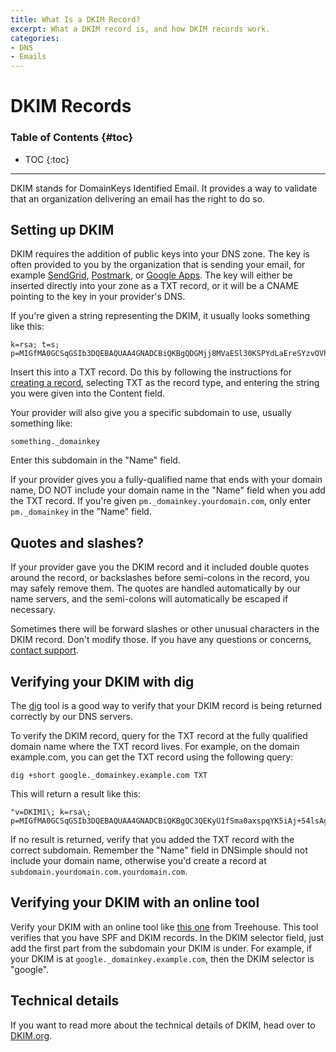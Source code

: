 ```yaml
---
title: What Is a DKIM Record?
excerpt: What a DKIM record is, and how DKIM records work.
categories:
- DNS
- Emails
---
```


# DKIM Records

### Table of Contents {#toc}

* TOC
{:toc}

---

DKIM stands for DomainKeys Identified Email. It provides a way to validate that an organization delivering an email has the right to do so.


## Setting up DKIM

DKIM requires the addition of public keys into your DNS zone. The key is often provided to you by the organization that is sending your email, for example [SendGrid](https://sendgrid.com/en-us/blog/what-is-dmarc), [Postmark](http://support.postmarkapp.com/customer/portal/articles/64739-what-is-dkim-), or [Google Apps](https://support.google.com/a/answer/174124?hl=en). The key will either be inserted directly into your zone as a TXT record, or it will be a CNAME pointing to the key in your provider's DNS.

If you're given a string representing the DKIM, it usually looks something like this:

```
k=rsa; t=s; p=MIGfMA0GCSqGSIb3DQEBAQUAA4GNADCBiQKBgQDGMjj8MVaESl30KSPYdLaEreSYzvOVh15u9YKAmTLgk1ecr4BCRq3Vkg3Xa2QrEQWbIvQj9FNqBYOr3XIczzU8gkK5Kh42P4C3DgNiBvlNNk2BlA5ITN/EvVAn/ImjoGq5IrcO+hAj2iSAozYTEpJAKe0NTrj49CIkj5JI6ibyJwIDAQAB
```

Insert this into a TXT record. Do this by following the instructions for [creating a record](/articles/record-editor/#create-a-record), selecting TXT as the record type, and entering the string you were given into the Content field.

Your provider will also give you a specific subdomain to use, usually something like:

```
something._domainkey
```

Enter this subdomain in the "Name" field.

If your provider gives you a fully-qualified name that ends with your domain name, DO NOT include your domain name in the "Name" field when you add the TXT record. If you're given `pm._domainkey.yourdomain.com`, only enter `pm._domainkey` in the "Name" field.


## Quotes and slashes?

If your provider gave you the DKIM record and it included double quotes around the record, or backslashes before semi-colons in the record, you may safely remove them. The quotes are handled automatically by our name servers, and the semi-colons will automatically be escaped if necessary.

Sometimes there will be forward slashes or other unusual characters in the DKIM record. Don't modify those. If you have any questions or concerns, [contact support](https://dnsimple.com/contact).


## Verifying your DKIM with dig

The [dig](/articles/how-dig/) tool is a good way to verify that your DKIM record is being returned correctly by our DNS servers.

To verify the DKIM record, query for the TXT record at the fully qualified domain name where the TXT record lives. For example, on the domain example.com, you can get the TXT record using the following query:


```
dig +short google._domainkey.example.com TXT
```

This will return a result like this:

```
"v=DKIM1\; k=rsa\; p=MIGfMA0GCSqGSIb3DQEBAQUAA4GNADCBiQKBgQC3QEKyU1fSma0axspqYK5iAj+54lsAg4qRRCnpKK68hawSd8zpsDz77ntGCR0X2mHVvkf0WEOIqaspaG/A5IGxieiWer+wBX8lW2tE4NHTE0PLhHqL0uD2sif2pKoPR3Wr6n/rbiihGYCIzvuY4/U5GigNUGls/QUbCPRyzho30wIDAQAB"
```

If no result is returned, verify that you added the TXT record with the correct subdomain. Remember the "Name" field in DNSimple should not include your domain name, otherwise you'd create a record at `subdomain.yourdomain.com.yourdomain.com`.


## Verifying your DKIM with an online tool

Verify your DKIM with an online tool like [this one](https://www.mail-tester.com/spf-dkim-check) from Treehouse. This tool verifies that you have SPF and DKIM records. In the DKIM selector field, just add the first part from the subdomain your DKIM is under. For example, if your DKIM is at `google._domainkey.example.com`, then the DKIM selector is "google".


## Technical details

If you want to read more about the technical details of DKIM, head over to [DKIM.org](http://dkim.org/).
